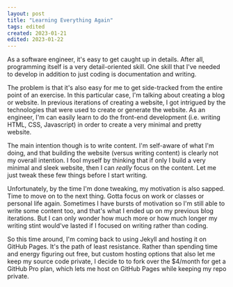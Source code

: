 ```yaml
---
layout: post
title: "Learning Everything Again"
tags: edited
created: 2023-01-21
edited: 2023-01-22
---
```

As a software engineer, it's easy to get caught up in details. After all,
programming itself is a very detail-oriented skill. One skill that I've needed
to develop in addition to just coding is documentation and writing.

The problem is that it's also easy for me to get side-tracked from the entire
point of an exercise. In this particular case, I'm talking about creating a
blog or website. In previous iterations of creating a website, I got intrigued
by the technologies that were used to create or generate the website. As an
engineer, I'm can easily learn to do the front-end development (i.e.  writing
HTML, CSS, Javascript) in order to create a very minimal and pretty website.

The main intention though is to write content. I'm self-aware of what I'm
doing, and that building the website (versus writing content) is clearly not my
overall intention. I fool myself by thinking that if only I build a very
minimal and sleek website, then I can *really* focus on the content. Let me
just tweak these few things before I start writing.

Unfortunately, by the time I'm done tweaking, my motivation is also sapped.
Time to move on to the next thing. Gotta focus on work or classes or personal
life again. Sometimes I have bursts of motivation so I'm still able to write
some content too, and that's what I ended up on my previous blog iterations.
But I can only wonder how much more or how much longer my writing stint
would've lasted if I focused on writing rather than coding.

So this time around, I'm coming back to using Jekyll and hosting it on GitHub
Pages. It's the path of least resistance. Rather than spending time and energy
figuring out free, but custom hosting options that also let me keep my source
code private, I decide to to fork over the $4/month for get a GitHub Pro plan,
which lets me host on GitHub Pages while keeping my repo private.
